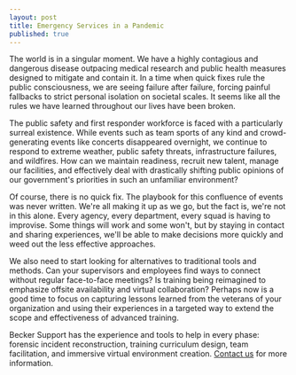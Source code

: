 ```yaml
---
layout: post
title: Emergency Services in a Pandemic
published: true
---
```


The world is in a singular moment. We have a highly contagious and dangerous disease outpacing medical research and public health measures designed to mitigate and contain it. In a time when quick fixes rule the public consciousness, we are seeing failure after failure, forcing painful fallbacks to strict personal isolation on societal scales. It seems like all the rules we have learned throughout our lives have been broken.

The public safety and first responder workforce is faced with a particularly surreal existence. While events such as team sports of any kind and crowd-generating events like concerts disappeared overnight, we continue to respond to extreme weather, public safety threats, infrastructure failures, and wildfires. How can we maintain readiness, recruit new talent, manage our facilities, and effectively deal with drastically shifting public opinions of our government's priorities in such an unfamiliar environment?

Of course, there is no quick fix. The playbook for this confluence of events was never written. We're all making it up as we go, but the fact is, we're not in this alone. Every agency, every department, every squad is having to improvise. Some things will work and some won't, but by staying in contact and sharing experiences, we'll be able to make decisions more quickly and weed out the less effective approaches.

We also need to start looking for alternatives to traditional tools and methods. Can your supervisors and employees find ways to connect without regular face-to-face meetings? Is training being reimagined to emphasize offsite availability and virtual collaboration? Perhaps now is a good time to focus on capturing lessons learned from the veterans of your organization and using their experiences in a targeted way to extend the scope and effectiveness of advanced training. 

Becker Support has the experience and tools to help in every phase: forensic incident reconstruction, training curriculum design, team facilitation, and immersive virtual environment creation. [Contact us](https://www.beckersupport.net/contact) for more information.
